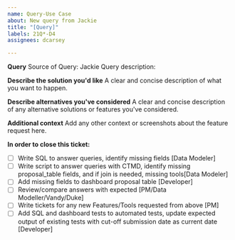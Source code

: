 ```yaml
---
name: Query-Use Case
about: New query from Jackie
title: "[Query]"
labels: 21Q*-D4
assignees: dcarsey

---
```


**Query**
Source of Query: Jackie
Query description:

**Describe the solution you'd like**
A clear and concise description of what you want to happen.

**Describe alternatives you've considered**
A clear and concise description of any alternative solutions or features you've considered.

**Additional context**
Add any other context or screenshots about the feature request here.

**In order to close this ticket:**
- [ ] Write SQL to answer queries, identify missing fields [Data Modeler]
- [ ] Write script to answer queries with CTMD, identify missing proposal_table fields, and if join is needed, missing tools[Data Modeler]
- [ ] Add missing fields to dashboard proposal table [Developer]
- [ ] Review/compare answers with expected [PM/Data Modeller/Vandy/Duke]
- [ ] Write tickets for any new Features/Tools requested from above [PM]
- [ ]  Add SQL and dashboard tests to automated tests, update expected output of existing tests with cut-off submission date as current date  [Developer]
